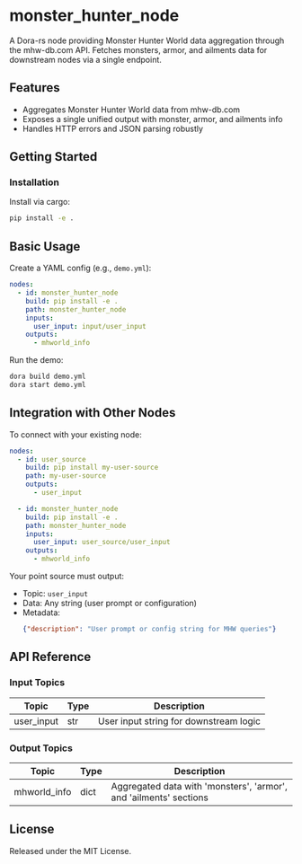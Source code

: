 # monster_hunter_node

A Dora-rs node providing Monster Hunter World data aggregation through the mhw-db.com API. Fetches monsters, armor, and ailments data for downstream nodes via a single endpoint.

## Features
- Aggregates Monster Hunter World data from mhw-db.com
- Exposes a single unified output with monster, armor, and ailments info
- Handles HTTP errors and JSON parsing robustly

## Getting Started

### Installation
Install via cargo:
```bash
pip install -e .
```

## Basic Usage

Create a YAML config (e.g., `demo.yml`):

```yaml
nodes:
  - id: monster_hunter_node
    build: pip install -e .
    path: monster_hunter_node
    inputs:
      user_input: input/user_input
    outputs:
      - mhworld_info
```

Run the demo:

```bash
dora build demo.yml
dora start demo.yml
```

## Integration with Other Nodes

To connect with your existing node:

```yaml
nodes:
  - id: user_source
    build: pip install my-user-source
    path: my-user-source
    outputs:
      - user_input

  - id: monster_hunter_node
    build: pip install -e .
    path: monster_hunter_node
    inputs:
      user_input: user_source/user_input
    outputs:
      - mhworld_info
```

Your point source must output:

* Topic: `user_input`
* Data: Any string (user prompt or configuration)
* Metadata:
  ```json
  {"description": "User prompt or config string for MHW queries"}
  ```

## API Reference

### Input Topics

| Topic       | Type   | Description                             |
| ----------- | ------ | --------------------------------------- |
| user_input  | str    | User input string for downstream logic  |

### Output Topics

| Topic         | Type   | Description                                                       |
| ------------- | ------ | ------------------------------------------------------------------ |
| mhworld_info  | dict   | Aggregated data with 'monsters', 'armor', and 'ailments' sections  |

## License

Released under the MIT License.
